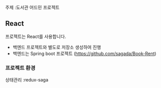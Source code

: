 주제 :도서관 어드민 프로젝트

## React
프로젝트는 React를 사용합니다.
- 백엔드 프로젝트와 별도로 저장소 생성하여 진행 
- 백엔드는 Spring boot 프로젝트 (https://github.com/sagada/Book-Rent)


### 프로젝트 환경
상태관리 :redux-saga

